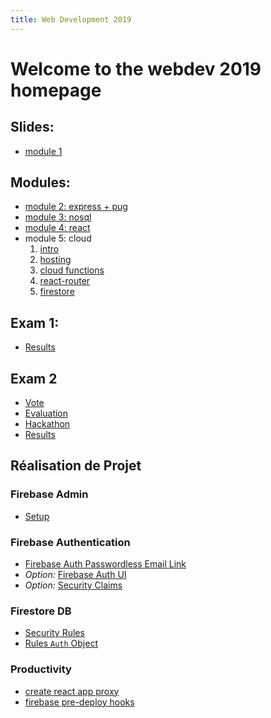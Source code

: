 ```yaml
---
title: Web Development 2019
---
```


# Welcome to the webdev 2019 homepage

## Slides:
* [module 1](./module1.html)

## Modules:

* [module 2: express + pug](./m2)
* [module 3: nosql](./m3)
* [module 4: react](./m4)
* module 5: cloud
  1. [intro](./m5/part1-intro)
  1. [hosting](./m5/part2-hosting)
  1. [cloud functions](./m5/part3-functions)
  1. [react-router](./m5/part4-react-router)
  1. [firestore](./m5/part5-firestore)


## Exam 1:

* [Results](https://docs.google.com/spreadsheets/d/e/2PACX-1vQTw17kTJ_V8UucCscd8DJiOikUlH22nHdQRRxG-wLiJmizTwh0sAHYAEDqOBdt7rVqpB3Z2TChUg8C/pubhtml?gid=991180652&single=true)

## Exam 2

* [Vote](https://cpinfo-m5-cloud-poll.firebaseapp.com)
* [Evaluation](https://docs.google.com/forms/d/e/1FAIpQLSeT7QqVglh3fZEJRZRT6egJV8nmBr5AoJDXKQUl1TKIquGnZg/viewform?usp=sf_link)
* [Hackathon](./m6)
* [Results](https://docs.google.com/spreadsheets/d/e/2PACX-1vQTw17kTJ_V8UucCscd8DJiOikUlH22nHdQRRxG-wLiJmizTwh0sAHYAEDqOBdt7rVqpB3Z2TChUg8C/pubhtml?gid=991180652&single=true)

## Réalisation de Projet

### Firebase Admin

* [Setup](https://firebase.google.com/docs/admin/setup)

### Firebase Authentication

* [Firebase Auth Passwordless Email Link](https://firebase.google.com/docs/auth/web/email-link-auth)
* _Option:_ [Firebase Auth UI](https://firebase.google.com/docs/auth/web/firebaseui)
* _Option:_ [Security Claims](https://firebase.google.com/docs/auth/admin/custom-claims)

### Firestore DB

* [Security Rules](https://firebase.google.com/docs/firestore/security/get-started)
* [Rules `Auth` Object](https://firebase.google.com/docs/reference/rules/rules.firestore.Request#auth)

### Productivity

* [create react app proxy](https://facebook.github.io/create-react-app/docs/proxying-api-requests-in-development)
* [firebase pre-deploy hooks](https://firebase.google.com/docs/cli/#hooks)